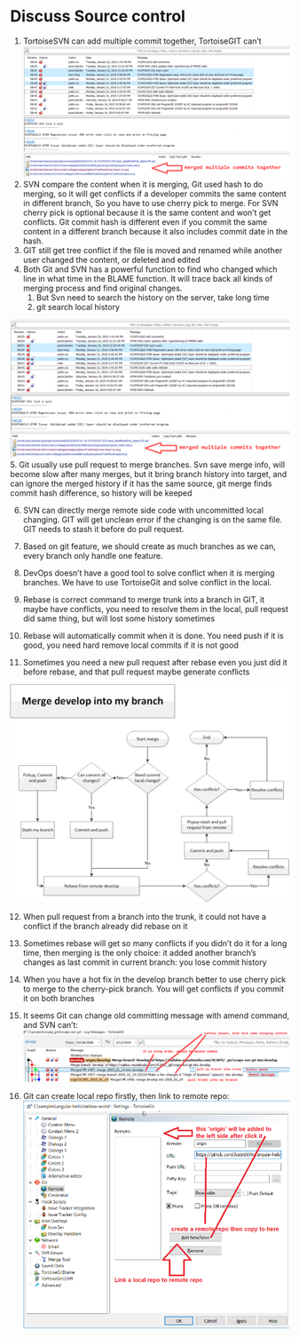 # Discuss Source control

1.  TortoiseSVN can add multiple commit together, TortoiseGIT can’t <img src="img\svn_merge_commits.png">
2.  SVN compare the content when it is merging, Git used hash to do merging, 
    so it will get conflicts if a developer commits the same content in different branch, 
	So you have to use cherry pick to merge. For SVN cherry pick is optional because it is the same content and won’t get conflicts. 
	Git commit hash is different even if you commit the same content in a different branch because it also includes commit date in the hash.
3.  GIT still get tree conflict if the file is moved and renamed while another user changed the content, or deleted and edited
4.  Both Git and SVN has a powerful function to find who changed which line in what time in the BLAME function. 
    It will trace back all kinds of merging process and find original changes.
	1.  But Svn need to search the history on the server, take long time 
	2.  git search local history
<img src="img\svn_merge_commits.png"> 
5.  Git usually use pull request to merge branches. 
    Svn save  merge info, will become slow after many merges, 
	but it bring branch history into target, and can ignore the merged history if it has the same source, 
	git merge finds commit hash difference, so history will be keeped
	
6.  SVN can directly merge remote side code with uncommitted local changing. 
    GIT will get unclean error if the changing is on the same file. GIT needs to stash it before do pull request.
	
7.  Based on git feature, we should create as much branches as we can, every branch only handle one feature.

8.  DevOps doesn’t have a good tool to solve conflict when it is merging branches. We have to use TortoiseGit and solve conflict in the local.

9.  Rebase is correct command to merge trunk into a branch in GIT, it maybe have conflicts, 
    you need to resolve them in the local, pull request did same thing, but will lost some history sometimes
	
10.  Rebase will automatically commit when it is done. You need push if it is good, you need hard remove local commits if it is not good 

11.  Sometimes you need a new pull request after rebase even you just did it before rebase, and that pull request maybe generate conflicts
<img src="img\git_rebase.png"> 

12.  When pull request from a branch into the trunk, it could not have a conflict if the branch already did rebase on it

13.  Sometimes rebase will get so many conflicts if you didn’t do it for a long time, then merging is the only choice: 
     it added another branch’s changes as last commit in current branch: you lose commit history
	 
14.  When you have a hot fix in the develop branch better to use cherry pick to merge to the cherry-pick branch. 
    You will get conflicts if you commit it on both branches

15.  It seems Git can change old committing message with amend command, and SVN can’t:<img src="img\git_confuse.png"> 

16.  Git can create local repo firstly, then link to remote repo: <img src="img\link_to_remote.png">
